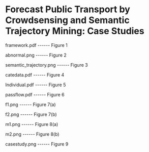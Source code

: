 # Forecast  Public Transport   by Crowdsensing and Semantic Trajectory Mining: Case Studies

framework.pdf     ------ Figure 1

abnormal.png     ------ Figure 2

semantic_trajectory.png       ------ Figure 3

catedata.pdf     ------ Figure 4

Individual.pdf      ------ Figure 5

passflow.pdf        ------ Figure 6

f1.png         ------ Figure 7(a)

f2.png         ------ Figure 7(b)

m1.png         ------ Figure 8(a)

m2.png         ------ Figure 8(b)

casestudy.png    ------ Figure 9
